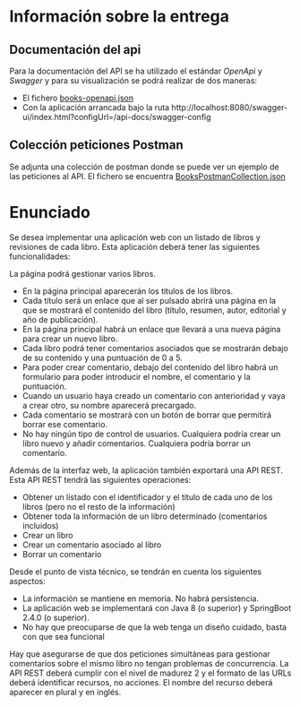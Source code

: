 # Información sobre la entrega

## Documentación del api
Para la documentación del API se ha utilizado el estándar _OpenApi_ y _Swagger_ y para su visualización se podrá realizar de dos maneras:
* El fichero [books-openapi.json](books-openapi.json)
* Con la aplicación arrancada bajo la ruta http://localhost:8080/swagger-ui/index.html?configUrl=/api-docs/swagger-config

## Colección peticiones Postman
Se adjunta una colección de postman donde se puede ver un ejemplo de las peticiones al API.
El fichero se encuentra [BooksPostmanCollection.json](BooksPostmanCollection.json) 

# Enunciado

Se desea implementar una aplicación web con un listado de libros y revisiones de cada
libro. Esta aplicación deberá tener las siguientes funcionalidades:

La página podrá gestionar varios libros.
- En la página principal aparecerán los títulos de los libros.
- Cada título será un enlace que al ser pulsado abrirá una página en la que se
mostrará el contenido del libro (título, resumen, autor, editorial y año de publicación).
- En la página principal habrá un enlace que llevará a una nueva página para crear un
nuevo libro.
- Cada libro podrá tener comentarios asociados que se mostrarán debajo de su
contenido y una puntuación de 0 a 5.
- Para poder crear comentario, debajo del contenido del libro habrá un formulario para
poder introducir el nombre, el comentario y la puntuación.
- Cuando un usuario haya creado un comentario con anterioridad y vaya a crear otro,
su nombre aparecerá precargado.
- Cada comentario se mostrará con un botón de borrar que permitirá borrar ese
comentario.
- No hay ningún tipo de control de usuarios. Cualquiera podría crear un libro nuevo y
añadir comentarios. Cualquiera podría borrar un comentario.

Además de la interfaz web, la aplicación también exportará una API REST. Esta API REST
tendrá las siguientes operaciones:
- Obtener un listado con el identificador y el título de cada uno de los libros (pero no el
resto de la información)
- Obtener toda la información de un libro determinado (comentarios incluidos)
- Crear un libro
- Crear un comentario asociado al libro
- Borrar un comentario

Desde el punto de vista técnico, se tendrán en cuenta los siguientes aspectos:
- La información se mantiene en memoria. No habrá persistencia.
- La aplicación web se implementará con Java 8 (o superior) y SpringBoot 2.4.0 (o
superior).
- No hay que preocuparse de que la web tenga un diseño cuidado, basta con que sea
funcional

Hay que asegurarse de que dos peticiones simultáneas para gestionar comentarios
sobre el mismo libro no tengan problemas de concurrencia.
La API REST deberá cumplir con el nivel de madurez 2 y el formato de las URLs
deberá identificar recursos, no acciones. El nombre del recurso deberá aparecer en
plural y en inglés.
